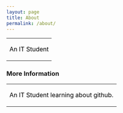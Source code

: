 ```yaml
---
layout: page
title: About
permalink: /about/
---
```

<table style="width: 100%;">
<tr>
<td><p style="color:black;">An IT Student</p></td>
</tr>
</table>

<h3>More Information</h3>

<table>
<tr>
<td><p style="color:black;">An IT Student learning about github.</p></td>
</tr>
</table>
<br />
